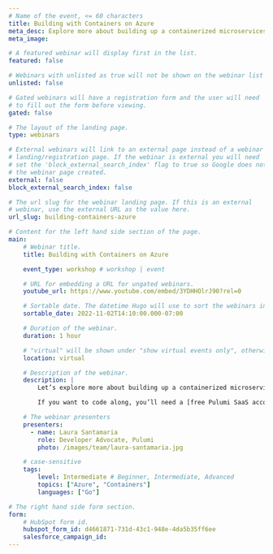 ```yaml
---
# Name of the event, <= 60 characters
title: Building with Containers on Azure
meta_desc: Explore more about building up a containerized microservices architecture on Azure using infrastructure as code and cloud engineering principles.
meta_image:

# A featured webinar will display first in the list.
featured: false

# Webinars with unlisted as true will not be shown on the webinar list
unlisted: false

# Gated webinars will have a registration form and the user will need
# to fill out the form before viewing.
gated: false

# The layout of the landing page.
type: webinars

# External webinars will link to an external page instead of a webinar
# landing/registration page. If the webinar is external you will need
# set the 'block_external_search_index' flag to true so Google does not index
# the webinar page created.
external: false
block_external_search_index: false

# The url slug for the webinar landing page. If this is an external
# webinar, use the external URL as the value here.
url_slug: building-containers-azure

# Content for the left hand side section of the page.
main:
    # Webinar title.
    title: Building with Containers on Azure

    event_type: workshop # workshop | event

    # URL for embedding a URL for ungated webinars.
    youtube_url: https://www.youtube.com/embed/3YDHHOlrJ90?rel=0

    # Sortable date. The datetime Hugo will use to sort the webinars in date order.
    sortable_date: 2022-11-02T14:10:00.000-07:00

    # Duration of the webinar.
    duration: 1 hour

    # "virtual" will be shown under "show virtual events only", otherwise shown as City, State (seattle, wa)
    location: virtual

    # Description of the webinar.
    description: |
        Let’s explore more about building up a containerized microservices architecture on Azure using infrastructure as code and cloud engineering principles. We’ll use Go to build up our new architecture, and we’ll explore more about stacks, inputs and outputs, secrets, and more.

        If you want to code along, you’ll need a [free Pulumi SaaS account](https://app.pulumi.com/signup/), [the Pulumi CLI](https://www.pulumi.com/docs/install/), [Go](https://www.pulumi.com/docs/languages-sdks/go/), and an Azure account (free tier is okay).

    # The webinar presenters
    presenters:
      - name: Laura Santamaria
        role: Developer Advocate, Pulumi
        photo: /images/team/laura-santamaria.jpg

    # case-sensitive
    tags:
        level: Intermediate # Beginner, Intermediate, Advanced
        topics: ["Azure", "Containers"]
        languages: ["Go"]

# The right hand side form section.
form:
    # HubSpot form id.
    hubspot_form_id: d4661871-731d-43c1-948e-4da5b35ff6ee
    salesforce_campaign_id: 
---
```

